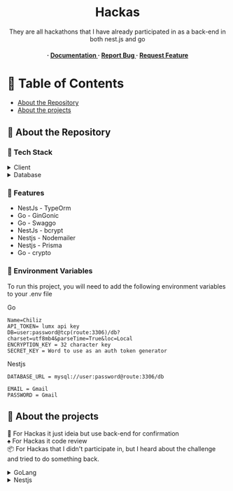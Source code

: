 <div align='center'>

<h1>Hackas</h1>
<p>They are all hackathons that I have already participated in as a back-end in both nest.js and go</p>

<h4> <span> · </span> <a href="https://github.com/Pizzy23/Hackatons/blob/master/README.md"> Documentation </a> <span> · </span> <a href="https://github.com/Pizzy23/Hackatons/issues"> Report Bug </a> <span> · </span> <a href="https://github.com/Pizzy23/Hackatons/issues"> Request Feature </a> </h4>

</div>

# :notebook_with_decorative_cover: Table of Contents

- [About the Repository](#star2-about-the-repository)
- [About the projects](#ghost-about-the-projects)

## :star2: About the Repository

### :space_invader: Tech Stack

<details> <summary>Client</summary> <ul>
<li>GoLang</li>
<li>Nest.js</li>
</ul> </details>
<details> <summary>Database</summary> <ul>
<li>Mysql</li>
</ul> </details>

### :dart: Features

- NestJs - TypeOrm
- Go - GinGonic
- Go - Swaggo
- NestJs - bcrypt
- Nestjs - Nodemailer
- Nestjs - Prisma
- Go - crypto

### :key: Environment Variables

To run this project, you will need to add the following environment variables to your .env file

Go

```env
Name=Chiliz
API_TOKEN= lumx api key
DB=user:password@tcp(route:3306)/db?charset=utf8mb4&parseTime=True&loc=Local
ENCRYPTION_KEY = 32 character key
SECRET_KEY = Word to use as an auth token generator
```

Nestjs

```env
DATABASE_URL = mysql://user:password@route:3306/db

EMAIL = Gmail
PASSWORD = Gmail
```

## :ghost: About the projects

:star2: For Hackas it just ideia but use back-end for confirmation <br>
:spades: For Hackas it code review <br>
:package: For Hackas that I didn't participate in, but I heard about the challenge and tried to do something back.

<details> <summary>GoLang</summary> <ul>
All the hacks I did with Go<br>

<details> <summary>:package: Synhelper</summary> <ul>

### Idea

Synhelper was a hacker in Europe whose I tried to take on the challenge of solving some problem, I tried to create an application that helped farmers see their plants and their plantation fields

### Work Tree

```
back-end-synhelper/
├── .vscode/
├── config/
│   └── router.go
├── docs/
├── internal/
│   ├── external/
│   │   ├── external.handler.go
│   │   ├── external.interface.go
│   │   └── external.service.go
│   ├── field/
│   │   ├── handler/
│   │   ├── interface/
│   │   ├── service/
│   │   └── storage/
├── repository/
├── util/
├── .env
├── .gitignore
├── go.mod
├── go.sum
├── main.go
└── todo

```

### How it was developed?

Well, I came up with this solution thinking that a simple monitoring system would be good in relation to how farmers and people in the fields are simple, so leaving everything centralized on the cell phone would be super simpler. However, I think the idea could be improved a lot.

</ul> </details>
<details> <summary>:spades: Lumx (4º Place)</summary> <ul>

### Idea

Our platform aims to revolutionize the concept of loyalty tokens by centralizing their management and providing transparent exchange mechanisms. Users can effortlessly convert their loyalty tokens into other forms, accompanied by clear explanations for each transaction, thereby fostering trust and transparency among merchants. Leveraging blockchain technology, we mitigate the risks associated with fraud and manipulation, ensuring the integrity of every transaction.

### Work Tree

```
back-end-Lumx/
├── .vscode/
├── cmd/
├── config/
├── db/
├── docs/
├── internal/
│   ├── mkt/
│   │   ├── handler/
│   │   │   └── mkt.handler.go
│   │   ├── interface/
│   │   │   └── mkt.interface.go
│   │   ├── service/
│   │   │   └── mkt.service.go
│   │   └── storage/
│   │       └── mkt.storage.go
│   ├── tokens/
│   │   ├── handler/
│   │   │   └── tokens.handler.go
│   │   ├── interface/
│   │   │   └── tokens.interface.go
│   │   ├── service/
│   │   │   └── tokens.service.go
│   │   └── storage/
│   │       └── tokens.storage.go
│   ├── user/
│   │   ├── handler/
│   │   │   └── user.handler.go
│   │   ├── interface/
│   │   │   └── user.interface.go
│   │   ├── service/
│   │   │   └── user.service.go
│   │   └── storage/
│   │       └── user.storage.go
├── middleware/
├── package/
├── util/
├── .env
├── .env.exemple
├── .gitignore
├── fanify.exe
├── go.mod
├── go.sum
├── go.work
├── go.work.sum
├── logfile.txt
├── main.go
└── Readme.md

```

### How it was developed?

We started with a simple idea of ​​a token that would be centralized where the user would have the token inside, talking to the mentors we arrived at a result where we would have our own currency, and it could be mined and exchanged for other loyalty tokens that we would have.

</ul> </details>
<details> <summary>:star2: Ran</summary> <ul>

### Idea

Transform pdfs into images, to help the national archive digitize files in poor condition

### Work Tree

```
back-end-han/
├── cmd/
├── config/
├── db/
├── docs/
├── internal/
│   ├── comunity/
│   │   ├── handler/
│   │   │   └── comunity.handler.go
│   │   ├── interface/
│   │   │   └── comu.interface.go
│   │   ├── service/
│   │   │   └── comunity.service.go
│   │   └── storage/
│   │       └── comunity.storage.go
│   ├── match/
│   │   ├── handler/
│   │   │   └── match.handler.go
│   │   ├── service/
│   │   │   └── match.service.go
│   │   └── storage/
│   │       └── match.storage.go
│   ├── rank/
│   │   ├── handler/
│   │   │   └── rank.handler.go
│   │   ├── interface/
│   │   │   └── rank.interface.go
│   │   ├── service/
│   │   │   └── rank.service.go
│   │   └── storage/
│   │       └── rank.storage.go
│   ├── search/
│   │   ├── handler/
│   │   │   └── search.handler.go
│   │   ├── interface/
│   │   │   └── search.interface.go
│   │   ├── service/
│   │   │   └── search.service.go
│   │   └── storage/
│   │       └── search.storage.go
├── middleware/
├── output/
├── pdftoimage/
├── uploads/
├── util/
├── __debug_bin1838066211.exe
├── .dockerfile
├── .env
├── .gitignore
├── go.mod
├── go.sum
├── logfile.txt
└── main.go

```

### How it was developed?

I ended up taking an approach with go and node, to be able to work with pdfs, I didn't find anything in go to facilitate manipulating pdfs, but everything went fine using line commands

```
  cmd := exec.Command("node", "index.js")
```

</ul> </details>
<details> <summary>:spades: Translate</summary> <ul>

### Idea

This did not contain the idea, it was just asked to program a pre-defined business

### Work Tree

```
hacka-translate/
├── .vscode/
├── api/
│   ├── login/
│   │   ├── login.controller.go
│   │   ├── login.repository.go
│   │   └── login.service.go
│   └── user/
│       ├── user.controller.go
│       ├── user.repository.go
│       └── user.service.go
├── model/
│   ├── connectDatabase.go
│   ├── login.model.go
│   └── user.model.go
├── module/
├── util/
├── .env
├── go.mod
├── go.sum
└── main.go

```

### How it was developed?

This did not contain the idea, it was just asked to program a pre-defined business but it's my first hack using go and the file architecture was horrible, I would change everything about this project.

</ul> </details>
<details> <summary>:spades: Chiliz (1º Place)</summary> <ul>

### Idea
Our platform aims to revolutionize the concept of loyalty tokens by centralizing their management and providing transparent exchange mechanisms. Users can effortlessly convert their loyalty tokens into other forms, accompanied by clear explanations for each transaction, thereby fostering trust and transparency among merchants. Leveraging blockchain technology, we mitigate the risks associated with fraud and manipulation, ensuring the integrity of every transaction.

### Work Tree

```
back-end-Lumx/
├── .vscode/
├── cmd/
├── config/
├── db/
├── docs/
├── internal/
│   ├── tokens/
│   │   ├── handler/
│   │   │   └── tokens.handler.go
│   │   ├── interface/
│   │   │   └── tokens.interface.go
│   │   ├── service/
│   │   │   └── tokens.service.go
│   │   └── storage/
│   │       └── tokens.storage.go
│   ├── user/
│   │   ├── handler/
│   │   │   └── user.handler.go
│   │   ├── interface/
│   │   │   └── user.interface.go
│   │   ├── service/
│   │   │   └── user.service.go
│   │   └── storage/
│   │       └── user.storage.go
├── middleware/
├── package/
├── util/
├── .env
├── .env.exemple
├── .gitignore
├── fanify.exe
├── go.mod
├── go.sum
├── go.work
├── go.work.sum
├── logfile.txt
├── main.go
└── Readme.md

```

### How it was developed?
It follows almost the same idea as the lumx hack, after all we did the same work in both hacks.

</ul> </details>

</ul> </details>
<details> <summary>Nestjs</summary> <ul>
All the hacks I did with Nestjs

<details> <summary></summary> <ul>

### Idea


### Work Tree

```

```

### How it was developed?

</ul> </details>
<details> <summary></summary> <ul>

### Idea


### Work Tree

```

```

### How it was developed?

</ul> </details>
<details> <summary></summary> <ul>

### Idea


### Work Tree

```

```

### How it was developed?

</ul> </details>
<details> <summary></summary> <ul>

### Idea


### Work Tree

```

```

### How it was developed?

</ul> </details>
<details> <summary></summary> <ul>

### Idea


### Work Tree

```

```

### How it was developed?

</ul> </details>
<details> <summary></summary> <ul>

### Idea


### Work Tree

```

```

### How it was developed?

</ul> </details>
<details> <summary></summary> <ul>

### Idea


### Work Tree

```

```

### How it was developed?

</ul> </details>
<details> <summary></summary> <ul>

### Idea


### Work Tree

```

```

### How it was developed?

</ul> </details>
<details> <summary></summary> <ul>

### Idea


### Work Tree

```

```

### How it was developed?

</ul> </details>
<details> <summary></summary> <ul>

### Idea


### Work Tree

```

```

### How it was developed?

</ul> </details>
<details> <summary></summary> <ul>

### Idea


### Work Tree

```

```

### How it was developed?

</ul> </details>


</ul> </details>
